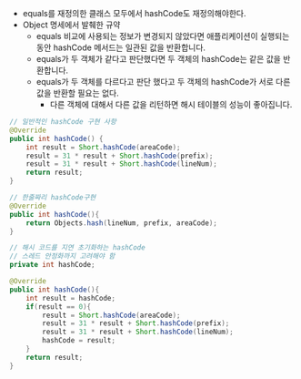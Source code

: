 * equals를 재정의한 클래스 모두에서 hashCode도 재정의해야한다.
* Object 명세에서 발췌한 규약
  * equals 비교에 사용되는 정보가 변경되지 않았다면 애플리케이션이 실행되는 동안 hashCode 메서드는 일관된 값을 반환합니다.
  * equals가 두 객체가 같다고 판단했다면 두 객체의 hashCode는 같은 값을 반환합니다.
  * equals가 두 객체를 다르다고 판단 했다고 두 객체의 hashCode가 서로 다른 값을 반환할 필요는 없다.
    * 다른 객체에 대해서 다른 값을 리턴하면 해시 테이블의 성능이 좋아집니다.
```java
// 일반적인 hashCode 구현 사항
@Override
public int hashCode() {
    int result = Short.hashCode(areaCode);
    result = 31 * result + Short.hashCode(prefix);
    result = 31 * result + Short.hashCode(lineNum);
    return result;
}

// 한줄짜리 hashCode구현
@Override
public int hashCode(){
    return Objects.hash(lineNum, prefix, areaCode);
}

// 해시 코드를 지연 초기화하는 hashCode
// 스레드 안정화까지 고려해야 함
private int hashCode;

@Override 
public int hashCode(){
    int result = hashCode;
    if(result == 0){
        result = Short.hashCode(areaCode);
        result = 31 * result + Short.hashCode(prefix);
        result = 31 * result + Short.hashCode(lineNum);
        hashCode = result;
    }
    return result;
}
```